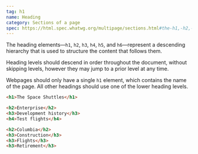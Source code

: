 ```yaml
---
tag: h1
name: Heading
category: Sections of a page
spec: https://html.spec.whatwg.org/multipage/sections.html#the-h1,-h2,-h3,-h4,-h5,-and-h6-elements
---
```


The heading elements—`h1`, `h2`, `h3`, `h4`, `h5`, and `h6`—represent a descending hierarchy that is used to structure the content that follows them.

Heading levels should descend in order throughout the document, without skipping levels, however they may jump to a prior level at any time.

Webpages should only have a single `h1` element, which contains the name of the page. All other headings should use one of the lower heading levels.

<!-- prettier-ignore-start -->
```html
<h1>The Space Shuttles</h1>

<h2>Enterprise</h2>
<h3>Development history</h3>
<h4>Test flights</h4>

<h2>Columbia</h2>
<h3>Construction</h3>
<h3>Flights</h3>
<h3>Retirement</h3>
```
<!-- prettier-ignore-end -->

